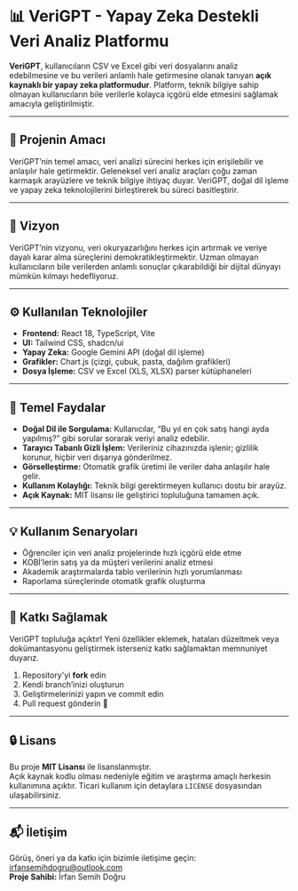
</head>
<body>

  <h1>📊 VeriGPT - Yapay Zeka Destekli Veri Analiz Platformu</h1>
  <p>
    <strong>VeriGPT</strong>, kullanıcıların CSV ve Excel gibi veri dosyalarını analiz edebilmesine ve bu verileri anlamlı hale getirmesine olanak tanıyan <strong>açık kaynaklı bir yapay zeka platformudur</strong>.
    Platform, teknik bilgiye sahip olmayan kullanıcıların bile verilerle kolayca içgörü elde etmesini sağlamak amacıyla geliştirilmiştir.
  </p>

  <hr />

  <h2>🎯 Projenin Amacı</h2>
  <p>
    VeriGPT’nin temel amacı, veri analizi sürecini herkes için erişilebilir ve anlaşılır hale getirmektir. 
    Geleneksel veri analiz araçları çoğu zaman karmaşık arayüzlere ve teknik bilgiye ihtiyaç duyar. VeriGPT, doğal dil işleme ve yapay zeka teknolojilerini birleştirerek bu süreci basitleştirir.
  </p>

  <hr />

  <h2>🌟 Vizyon</h2>
  <p>
    VeriGPT’nin vizyonu, veri okuryazarlığını herkes için artırmak ve veriye dayalı karar alma süreçlerini demokratikleştirmektir. 
    Uzman olmayan kullanıcıların bile verilerden anlamlı sonuçlar çıkarabildiği bir dijital dünyayı mümkün kılmayı hedefliyoruz.
  </p>

  <hr />

  <h2>⚙️ Kullanılan Teknolojiler</h2>
  <ul>
    <li><strong>Frontend:</strong> React 18, TypeScript, Vite</li>
    <li><strong>UI:</strong> Tailwind CSS, shadcn/ui</li>
    <li><strong>Yapay Zeka:</strong> Google Gemini API (doğal dil işleme)</li>
    <li><strong>Grafikler:</strong> Chart.js (çizgi, çubuk, pasta, dağılım grafikleri)</li>
    <li><strong>Dosya İşleme:</strong> CSV ve Excel (XLS, XLSX) parser kütüphaneleri</li>
  </ul>

  <hr />

  <h2>🚀 Temel Faydalar</h2>
  <ul>
    <li><strong>Doğal Dil ile Sorgulama:</strong> Kullanıcılar, “Bu yıl en çok satış hangi ayda yapılmış?” gibi sorular sorarak veriyi analiz edebilir.</li>
    <li><strong>Tarayıcı Tabanlı Gizli İşlem:</strong> Verileriniz cihazınızda işlenir; gizlilik korunur, hiçbir veri dışarıya gönderilmez.</li>
    <li><strong>Görselleştirme:</strong> Otomatik grafik üretimi ile veriler daha anlaşılır hale gelir.</li>
    <li><strong>Kullanım Kolaylığı:</strong> Teknik bilgi gerektirmeyen kullanıcı dostu bir arayüz.</li>
    <li><strong>Açık Kaynak:</strong> MIT lisansı ile geliştirici topluluğuna tamamen açık.</li>
  </ul>

  <hr />

  <h2>💡 Kullanım Senaryoları</h2>
  <ul>
    <li>Öğrenciler için veri analiz projelerinde hızlı içgörü elde etme</li>
    <li>KOBİ’lerin satış ya da müşteri verilerini analiz etmesi</li>
    <li>Akademik araştırmalarda tablo verilerinin hızlı yorumlanması</li>
    <li>Raporlama süreçlerinde otomatik grafik oluşturma</li>
  </ul>

  <hr />

  <h2>🤝 Katkı Sağlamak</h2>
  <p>
    VeriGPT topluluğa açıktır! Yeni özellikler eklemek, hataları düzeltmek veya dokümantasyonu geliştirmek isterseniz katkı sağlamaktan memnuniyet duyarız.
  </p>
  <ol>
    <li>Repository'yi <strong>fork</strong> edin</li>
    <li>Kendi branch’inizi oluşturun</li>
    <li>Geliştirmelerinizi yapın ve commit edin</li>
    <li>Pull request gönderin 🚀</li>
  </ol>

  <hr />

  <h2>🔒 Lisans</h2>
  <p>
    Bu proje <strong>MIT Lisansı</strong> ile lisanslanmıştır. <br />
    Açık kaynak kodlu olması nedeniyle eğitim ve araştırma amaçlı herkesin kullanımına açıktır. 
    Ticari kullanım için detaylara <code>LICENSE</code> dosyasından ulaşabilirsiniz.
  </p>

  <hr />

  <h2>📬 İletişim</h2>
  <p>
    Görüş, öneri ya da katkı için bizimle iletişime geçin: <a href="mailto:irfansemihdogru@outlook.com">irfansemihdogru@outlook.com</a><br/>
    <strong>Proje Sahibi:</strong> İrfan Semih Doğru
  </p>

</body>
</html>
